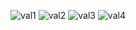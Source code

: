 ![val1](https://user-images.githubusercontent.com/101598361/159792349-c745f66e-4227-4a47-b0d6-beab539541ba.png)
![val2](https://user-images.githubusercontent.com/101598361/159792368-8d113e95-6c4b-4b28-ace3-b75c8496f777.png)
![val3](https://user-images.githubusercontent.com/101598361/159792376-f5c68def-4234-4751-96c1-8432d528c764.png)
![val4](https://user-images.githubusercontent.com/101598361/159792388-cc4a436f-a70b-46b3-9734-4f93c5c7bf7d.png)
